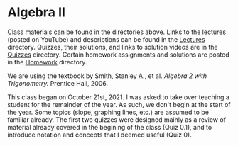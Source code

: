 # Algebra II

Class materials can be found in the directories above. Links to the lectures (posted on YouTube) and descriptions can be found in the [Lectures](https://github.com/justinthompson593/Algebra2/tree/main/Lectures) directory. Quizzes, their solutions, and links to solution videos are in the [Quizzes](https://github.com/justinthompson593/Algebra2/tree/main/Quizzes) directory. Certain homework assignments and solutions are posted in the [Homework](https://github.com/justinthompson593/Algebra2/tree/main/Homework) directory.

We are using the textbook by Smith, Stanley A., et al. *Algebra 2 with Trigonometry.* Prentice Hall, 2006. 

This class began on October 21st, 2021. I was asked to take over teaching a student for the remainder of the year. As such, we don't begin at the start of the year. Some topics (slope, graphing lines, etc.) are assumed to be familiar already. The first two quizzes were designed mainly as a review of material already covered in the begining of the class (Quiz 0.1), and to introduce notation and concepts that I deemed useful (Quiz 0). 
